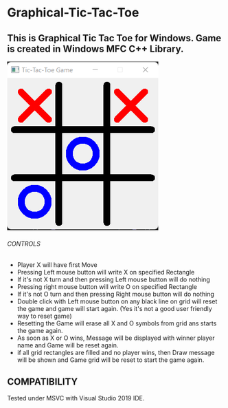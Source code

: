 # Graphical-Tic-Tac-Toe
## This is Graphical Tic Tac Toe for Windows.  Game is created in Windows MFC C++ Library.

![image](https://github.com/ravijotsingh58/Graphical-Tic-Tac-Toe/blob/main/tic_tac_toe_ss.png)

######                       CONTROLS
              
- Player X will have first Move
- Pressing Left mouse button will write X on specified Rectangle
- If it's not X turn and then pressing Left mouse button will do nothing
- Pressing right mouse button will write O on specified Rectangle
- If it's not O turn and then pressing Right mouse button will do nothing
- Double click with Left mouse button on any black line on grid will reset the game and game will start again. (Yes it's not a good user friendly way to reset game)
- Resetting the Game will erase all X and O symbols from grid ans starts the game again.
- As soon as X or O wins, Message will be displayed with winner player name and Game will be reset again.
- if all grid rectangles are filled and no player wins, then Draw message will be shown and Game grid will be reset to start the game again.

## COMPATIBILITY

Tested under MSVC with Visual Studio 2019 IDE.
